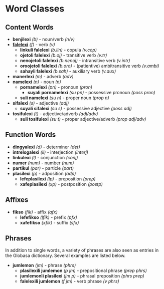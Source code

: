 <h1>Word Classes</h1>
<p>
</p>
<h2>Content Words</h2>
<ul>
    <li><strong>benjilexi</strong> <em>(b)</em> - noun/verb <em>(n/v)</em></li>
    <li><strong><a href="./inharelexi.html#falelexili_klase">falelexi</a></strong> <em>(f)</em> - verb
        <em>(v)</em>
        <ul>
            <li><strong>linkuli falelexi</strong> <em>(b.lin)</em> - copula <em>(v.cop)</em></li>
            <li><strong>ojetoli falelexi</strong> <em>(b.oj)</em> - transitive verb <em>(v.tr)</em></li>
            <li><strong>nenojetoli falelexi</strong> <em>(b.nenoj)</em> - intransitive verb <em>(v.intr)</em></li>
            <li><strong>oroojetoli falelexi</strong> <em>(b.oro)</em> - (patientive) ambitransitive verb
                <em>(v.ambi)</em></li>
            <li><strong>sahayli falelexi</strong> <em>(b.sah)</em> - auxiliary verb <em>(v.aux)</em></li>
        </ul>
    </li>
    <li><strong>manerlexi</strong> <em>(m)</em> - adverb <em>(adv)</em></li>
    <li><strong>namelexi</strong> <em>(n)</em> - noun <em>(n)</em>
        <ul>
            <li><strong>pornamelexi</strong> <em>(pn)</em> - pronoun <em>(pron)</em>
                <ul>
                    <li><strong>suyali pornamelexi</strong> <em>(su pn)</em> - possessive pronoun <em>(poss pron)</em>
                    </li>
                </ul>
            </li>
            <li><strong>suli namelexi</strong> <em>(su n)</em> - proper noun <em>(prop n)</em></li>
        </ul>
    </li>
    <li><strong>sifalexi</strong> <em>(s)</em> - adjective <em>(adj)</em>
        <ul>
            <li><strong>suyali sifalexi</strong> <em>(su s)</em> - possessive adjective <em>(poss adj)</em></li>
        </ul>
    </li>
    <li><strong>tosifulexi</strong> <em>(t)</em> - adjective/adverb <em>(adj/adv)</em>
        <ul>
            <li><strong>suli tosifulexi</strong> <em>(su t)</em> - proper adjective/adverb <em>(prop adj/adv)</em></li>
        </ul>
    </li>
</ul>
<h2>Function Words</h2>
<ul>
    <li><strong>dingyalexi</strong> <em>(d)</em> - determiner <em>(det)</em></li>
    <li><strong>intrelogalexi</strong> <em>(il)</em> - interjection <em>(interj)</em></li>
    <li><strong>linkulexi</strong> <em>(l)</em> - conjunction <em>(conj)</em></li>
    <li><strong>numer</strong> <em>(num)</em> - number <em>(num)</em></li>
    <li><strong>partikul</strong> <em>(par)</em> - particle <em>(part)</em></li>
    <li><strong>plasilexi</strong> <em>(p)</em> - adposition <em>(adp)</em>
        <ul>
            <li><strong>lefeplasilexi</strong> <em>(lp)</em> - preposition <em>(prep)</em></li>
            <li><strong>xafeplasilexi</strong> <em>(xp)</em> - postposition <em>(postp)</em></li>
        </ul>
    </li>
</ul>
<h2>Affixes</h2>
<ul>
    <li><strong>fikso</strong> <em>(fik)</em> - affix <em>(afx)</em>
        <ul>
            <li><strong>lefefikso</strong> <em>(lfik)</em> - prefix <em>(pfx)</em></li>
            <li><strong>xafefikso</strong> <em>(xfik)</em> - suffix <em>(sfx)</em></li>
        </ul>
    </li>
</ul>
<h2>Phrases</h2>
<p>In addition to single words, a variety of phrases are also seen as entries in the Globasa dictionary. Several
    examples are listed below. </p>
<ul>
    <li><strong>jumlemon</strong> <em>(jm)</em> - phrase <em>(phrs)</em>
        <ul>
            <li><strong>plasilexili jumlemon</strong> <em>(p jm)</em> - prepositional phrase <em>(prep phrs)</em></li>
            <li><strong>jumlemonli plasilexi</strong> <em>(jm p)</em> - phrasal preposition <em>(phrs prep)</em></li>
            <li><strong>falelexili jumlemon</strong> <em>(f jm)</em> - verb phrase <em>(v phrs)</em></li>
        </ul>
    </li>
</ul>
<p></p>
